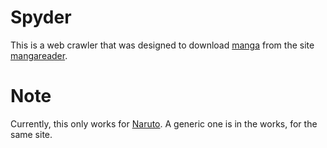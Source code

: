 # Spyder

This is a web crawler that was designed to download [manga](http://www.wikiwand.com/en/Manga) from the site [mangareader](http://www.mangareader.net/).

# Note
Currently, this only works for [Naruto](http://www.mangareader.net/naruto). A generic one is in the works, for the same site.
